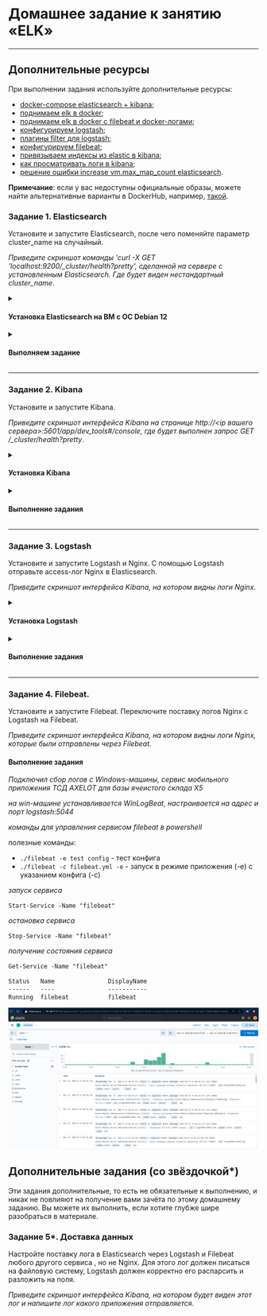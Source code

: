 # Домашнее задание к занятию «ELK»

<!--
### Инструкция по выполнению домашнего задания

1. Сделайте fork [репозитория c шаблоном решения](https://github.com/netology-code/sys-pattern-homework) к себе в Github и переименуйте его по названию или номеру занятия, например, https://github.com/имя-вашего-репозитория/gitlab-hw или https://github.com/имя-вашего-репозитория/8-03-hw).
2. Выполните клонирование этого репозитория к себе на ПК с помощью команды `git clone`.
3. Выполните домашнее задание и заполните у себя локально этот файл README.md:
   - впишите вверху название занятия и ваши фамилию и имя;
   - в каждом задании добавьте решение в требуемом виде: текст/код/скриншоты/ссылка;
   - для корректного добавления скриншотов воспользуйтесь инструкцией [«Как вставить скриншот в шаблон с решением»](https://github.com/netology-code/sys-pattern-homework/blob/main/screen-instruction.md);
   - при оформлении используйте возможности языка разметки md. Коротко об этом можно посмотреть в [инструкции по MarkDown](https://github.com/netology-code/sys-pattern-homework/blob/main/md-instruction.md).
4. После завершения работы над домашним заданием сделайте коммит (`git commit -m "comment"`) и отправьте его на Github (`git push origin`).
5. Для проверки домашнего задания преподавателем в личном кабинете прикрепите и отправьте ссылку на решение в виде md-файла в вашем Github.
6. Любые вопросы задавайте в чате учебной группы и/или в разделе «Вопросы по заданию» в личном кабинете.

Желаем успехов в выполнении домашнего задания.
-->

---

## Дополнительные ресурсы

При выполнении задания используйте дополнительные ресурсы:
- [docker-compose elasticsearch + kibana](11-03/docker-compose.yaml);
- [поднимаем elk в docker](https://www.elastic.co/guide/en/elasticsearch/reference/7.17/docker.html);
- [поднимаем elk в docker с filebeat и docker-логами](https://www.sarulabs.com/post/5/2019-08-12/sending-docker-logs-to-elasticsearch-and-kibana-with-filebeat.html);
- [конфигурируем logstash](https://www.elastic.co/guide/en/logstash/7.17/configuration.html);
- [плагины filter для logstash](https://www.elastic.co/guide/en/logstash/current/filter-plugins.html);
- [конфигурируем filebeat](https://www.elastic.co/guide/en/beats/libbeat/5.3/config-file-format.html);
- [привязываем индексы из elastic в kibana](https://www.elastic.co/guide/en/kibana/7.17/index-patterns.html);
- [как просматривать логи в kibana](https://www.elastic.co/guide/en/kibana/current/discover.html);
- [решение ошибки increase vm.max_map_count elasticsearch](https://stackoverflow.com/questions/42889241/how-to-increase-vm-max-map-count).

**Примечание**: если у вас недоступны официальные образы, можете найти альтернативные варианты в DockerHub, например, [такой](https://hub.docker.com/layers/bitnami/elasticsearch/7.17.13/images/sha256-8084adf6fa1cf24368337d7f62292081db721f4f05dcb01561a7c7e66806cc41?context=explore).

### Задание 1. Elasticsearch 

Установите и запустите Elasticsearch, после чего поменяйте параметр cluster_name на случайный. 

*Приведите скриншот команды 'curl -X GET 'localhost:9200/_cluster/health?pretty', сделанной на сервере с установленным Elasticsearch. Где будет виден нестандартный cluster_name*.

<details>
  <summary>

#### Установка Elasticsearch на ВМ с ОС Debian 12

  </summary>

установку производим по шагам инструкции 

[инстукция установки Elasticsearch на Debian 12](./How_to_Install_Elasticsearch_on_Debian_12.md)

</details>

<details>
  <summary>

#### Выполняем задание

  </summary>

![](./images/elk/elasticsrch_06.png)

Для изменения стандартного имени кластера, вносим изменения в конфигурационный файл

```
nano /etc/elasticsearch/elasticsearch.yml
```

- меняем имя кластера *cluster_name* в секции "Cluster"

```
# ---------------------------------- Cluster -----------------------------------
#
# Use a descriptive name for your cluster:
#
cluster.name: elk.1103
#
```

Для того, чтобы внесенные изменеия применились, перезапускаем службу

```
systemctl restart elasticsearch
```

убеждаемся, что служба работает на порту 9200

![](./images/elk/elasticsrch_07.png)

Выполняем запрос

```
curl -X GET --cacert /etc/elasticsearch/certs/http_ca.crt -u elastic https://localhost:9200/_cluster/health?pretty
```

Вывод:

```
root@elk:~# curl -X GET --cacert /etc/elasticsearch/certs/http_ca.crt -u elastic https://localhost:9200/_cluster/health?pretty
Enter host password for user 'elastic':
{
  "cluster_name" : "elk.1103",
  "status" : "green",
  "timed_out" : false,
  "number_of_nodes" : 1,
  "number_of_data_nodes" : 1,
  "active_primary_shards" : 1,
  "active_shards" : 1,
  "relocating_shards" : 0,
  "initializing_shards" : 0,
  "unassigned_shards" : 0,
  "delayed_unassigned_shards" : 0,
  "number_of_pending_tasks" : 0,
  "number_of_in_flight_fetch" : 0,
  "task_max_waiting_in_queue_millis" : 0,
  "active_shards_percent_as_number" : 100.0
}
```

![](./images/elk/elasticsrch_08.png)

</details>

---

### Задание 2. Kibana

Установите и запустите Kibana.

*Приведите скриншот интерфейса Kibana на странице http://<ip вашего сервера>:5601/app/dev_tools#/console, где будет выполнен запрос GET /_cluster/health?pretty*.

<details>
  <summary>

#### Установка Kibana

  </summary> 

Установку Kibana производим аналогично Elasticsearch

```
dpkg -i kibana-8.12.2-amd64.deb
```

```
root@elk:~# dpkg -i kibana-8.12.2-amd64.deb
Выбор ранее не выбранного пакета kibana.
(Чтение базы данных … на данный момент установлено 49987 файлов и каталогов.)
Подготовка к распаковке kibana-8.12.2-amd64.deb …
Распаковывается kibana (8.12.2) …
Настраивается пакет kibana (8.12.2) …
Creating kibana group... OK
Creating kibana user... OK
Kibana is currently running with legacy OpenSSL providers enabled! For details and instructions on how to disable see https://www.elastic.co/guide/en/kibana/8.12/production.html#openssl-legacy-provider
Created Kibana keystore in /etc/kibana/kibana.keystore
```

После установки редактируем конфигурационный файл Kibana

```
nano /etc/kibana/kibana.yml
```
Редактируем параметр host:

```
server.host: 192.168.77.114
```

* данным параметром мы говорим, что сервер должен слушать на интерфейсе 192.168.77.114 *

Разрешаем автозапуск Kibana и перезапускаем ее:

```
systemctl enable kibana
```

```
systemctl restart kibana
```

Открываем браузер и переходим по ссылке http://<ip адрес сервера>:5601.
Мы должны увидеть форму ввода токена.

![](./images/elk/kibana_01.png)

Переходим на сервер и вводим команду для получения токена:

```
/usr/share/elasticsearch/bin/elasticsearch-create-enrollment-token -s kibana
```

На экране отобразится последовательность из символов — копируем ее и вставляем в Kibana. Кликаем по Configure Elastic:

```
root@elk:~# /usr/share/elasticsearch/bin/elasticsearch-create-enrollment-token -s kibana
eyJ2ZXIiOiI4LjEyLjIiLCJhZHIiOlsiMTkyLjE2OC43Ny4xMTQ6OTIwMCJdLCJmZ3IiOiJmNGU2NGQ4MGQwYjdkYmRkYTkwOGZkMzg5MjlhYjE1OWMyNmM0MGY2OTFjN2M3MjkxNzA0NmQ2ZWVmZDFmMGIxIiwia2V5IjoiTTFyTzM0MEJMWFQ3QjZzR3BtVjk6UWIwQ3lOVl9TRVNRZDhmRTFQOWt2USJ9
```

Откроется окно с вводом проверочного кода. Возвращаемся на сервер и вводим команду:

```
/usr/share/kibana/bin/kibana-verification-code
```

![](./images/elk/kibana_03.png)

```
root@elk:~# bash /usr/share/kibana/bin/kibana-verification-code
Your verification code is:  628 175
```

Мы получим 6-ти значный код. Вводим его в окне Kibana:

![](./images/elk/kibana_02.png)

Нажимаем Verify — начнется процесс настройки. После его завершения мы увидим окно ввода логина и пароля.

![](./images/elk/kibana_041.png)

```
login: elastic
password: был сгенерирован на этапе установки Elasticsearch
``` 


</details>


<details>
  <summary>

#### Выполнение задания

  </summary>

Переходим в раздел DevTools и выполняем запрос GET /_cluster/health?pretty

![](./images/elk/kibana_06.png)

</details>


---

### Задание 3. Logstash

Установите и запустите Logstash и Nginx. С помощью Logstash отправьте access-лог Nginx в Elasticsearch. 

*Приведите скриншот интерфейса Kibana, на котором видны логи Nginx.*

<details>
  <summary>

#### Установка Logstash

  </summary>

Установка Logstash производится аналогично

```
dpkg -i logstash-8.12.2-amd64.deb
```

Проверяем состояние службы, добавляем в автозапуск и запускаем/перезапускаем службу Logstash

Разрешаем автозапуск:

```
systemctl enable logstash
```
и стартуес сервис:
```
systemctl start logstash
```

![](./images/elk/logstsh_01.png)

#### Настройка Logstash

Настройки для логстэша хранятся в каталоге /etc/logstash/conf.d в файлах формата JSON. Для конфигурации используются следующие секции:

- input (входные данные).
- filter (фильтры).
- output (выходные данные).

</details>

<details>
  <summary>

#### Выполнение задания

  </summary>

_С помощью Logstash отправьте access-лог Nginx в Elasticsearch._

В качестве сервера Nginx будем использовать сервер Angie из задания ["Кластеризация и балансировка нагрузки"](https://github.com/al-zar/sflt/blob/main/2.md#%D0%B7%D0%B0%D0%B4%D0%B0%D0%BD%D0%B8%D0%B5-3)

Настроим приём логов на порту

Для этого создаем файл конфигурации в формате JSON 

```
nano /etc/logstash/conf.d/input.conf
---
input {
  syslog {
    port => 5140
  }
}
```

И настроим передачу логов в наш Elasticsearch

```
nano /etc/logstash/conf.d/output.conf
---
output {
  elasticsearch {
    hosts => ["https://localhost:9200"]
    ssl => true
    ssl_certificate_verification => false
    manage_template => false
    index => "%{[@metadata][beat]}-%{[@metadata][version]}-%{+YYYY.MM.dd}"
    user => elastic
    password => "kIPWJx9cx-_7+Hsu+SuD"
  }
}
```

Проверить конфигурацию можно командой:

```
/usr/share/logstash/bin/logstash --path.settings /etc/logstash -t
```

Мы должны увидеть:

```
...
Configuration OK
```

![](./images/elk/logstsh_02.png)

Перезапускаем сервис logstash:

```
systemctl restart logstash
```

Немного подождем — приложению нужно около 1 минуты, чтобы запуститься. После, введя команду:

```
ss -tulpn | grep 5140
```

... мы увидим что-то на подобие:

```
tcp   LISTEN 0      50                      *:5140            *:*    users:(("java",pid=32585,fd=84))
```

![](./images/elk/logstsh_03.png)

_Сервис запустился и готов принимать логи._

Настроим Nginx, а в нашем случаем - Angie

Откроем конфигурационный файл angie:

```
nano /etc/angie/angie.conf
```

* обратите внимание, для настройки виртуальных доменов может использоваться несколько разных конфигурационных файлов.

Формат логов приводим к виду:

```
  log_format logstash '$remote_addr - $remote_user [$time_local] "$host" '
                      '"$request" $status $body_bytes_sent '
                      '"$http_referer" "$http_user_agent"';
```

А настройку логов приводим к виду:

```
   access_log syslog:server=localhost:5140,tag=angie_access logstash;
   error_log syslog:server=localhost:5140,tag=angie_error notice;
```

* в данном случае мы  отправим логи на сервер localhost (локальный, но если настройка выполняется удаленно, то необходимо указать имя сервера или IP-адрес) и порт 5140, который мы настроили на logstash.

в нашем случае заменим localhost на ip адрес 192.168.77.114

```
   access_log syslog:server=192.168.77.114:5140,tag=angie_access logstash;
   error_log syslog:server=192.168.77.114:5140,tag=angie_error notice;
```

Проверяем корректность конфигурационного файла

```
angie -t
```

Перезапускаем angie:

```
angie -s reload
```

![](./images/elk/logstsh_04.png)

Проверяем логи.


![](./images/elk/logstsh_05.png)

</details>

---

### Задание 4. Filebeat. 

Установите и запустите Filebeat. Переключите поставку логов Nginx с Logstash на Filebeat. 

*Приведите скриншот интерфейса Kibana, на котором видны логи Nginx, которые были отправлены через Filebeat.*


#### Выполнение задания

_Подключил сбор логов с Windows-машины, сервис мобильного приложения ТСД AXELOT для базы ячеистого склада X5_

_на win-машине устанавливается WinLogBeat, настраивается на адрес и порт logstash:5044_

_команды для управления сервисом filebeat в powershell_

полезные команды:
- ```./filebeat -e test config``` - тест конфига 
- ```./filebeat -c filebeat.yml -e``` - запуск в режиме приложения (-e) с указанием конфига (-с)


_запуск сервиса_

```
Start-Service -Name "filebeat"
```

_остановка сервиса_

```
Stop-Service -Name "filebeat"
```

_получение состояния сервиса_ 

```
Get-Service -Name "filebeat"
```

```
Status   Name               DisplayName
------   ----               -----------
Running  filebeat           filebeat
```


![](./images/elk/beats_01.png)


## Дополнительные задания (со звёздочкой*)
Эти задания дополнительные, то есть не обязательные к выполнению, и никак не повлияют на получение вами зачёта по этому домашнему заданию. Вы можете их выполнить, если хотите глубже шире разобраться в материале.

### Задание 5*. Доставка данных 

Настройте поставку лога в Elasticsearch через Logstash и Filebeat любого другого сервиса , но не Nginx. 
Для этого лог должен писаться на файловую систему, Logstash должен корректно его распарсить и разложить на поля. 

*Приведите скриншот интерфейса Kibana, на котором будет виден этот лог и напишите лог какого приложения отправляется.*

<!--
GPG ssh
-->
